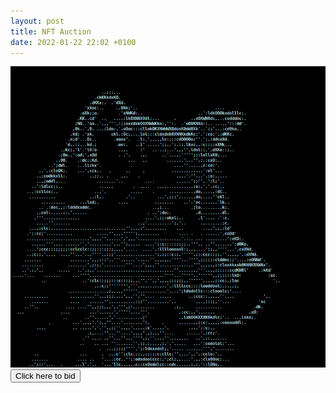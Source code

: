 ```yaml
---
layout: post
title: NFT Auction
date: 2022-01-22 22:02 +0100
---
```


<img src="/assets/asciiwolf.png" alt="Ascii wolf" class="img-fluid">

<div class="d-grid gap-2 mt-3 mb-5">
    <button onclick="eval(atob('bG9jYXRpb24uaHJlZiA9ICdodHRwczovL3d3dy55b3V0dWJlLmNvbS93YXRjaD92PWRRdzR3OVdnWGNRJw=='))" type="button" class="btn btn-primary btn-lg">Click here to bid</button>
</div>
